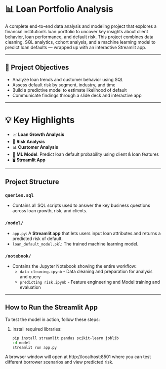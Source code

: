 # 📊 Loan Portfolio Analysis

A complete end-to-end data analysis and modeling project that explores a financial institution’s loan portfolio to uncover key insights about client behavior, loan performance, and default risk. This project combines data cleaning, SQL analytics, cohort analysis, and a machine learning model to predict loan defaults — wrapped up with an interactive Streamlit app.

---

## 🧠 Project Objectives

- Analyze loan trends and customer behavior using SQL
- Assess default risk by segment, industry, and time
- Build a predictive model to estimate likelihood of default
- Communicate findings through a slide deck and interactive app

---

# 💡 Key Highlights

- 📈 **Loan Growth Analysis**
- 🧮 **Risk Analysis**
- 📊 **Customer Analysis**
- 🤖 **ML Model**: Predict loan default probability using client & loan features
- 🖥️ **Streamlit App**

---

## Project Structure

### `queries.sql`

- Contains all SQL scripts used to answer the key business questions across loan growth, risk, and clients.

### `/model/`

- `app.py`: A **Streamlit app** that lets users input loan attributes and returns a predicted risk of default.
- `loan_default_model.pkl`: The trained machine learning model.

### `/notebook/`

- Contains the Jupyter Notebook showing the entire workflow:
  - `data cleaning.ipynb` - Data cleaning and preparation for analysis and query
  - `predicting risk.ipynb` - Feature engineering and Model training and evaluation

---

## How to Run the Streamlit App

To test the model in action, follow these steps:

1. Install required libraries:
   ```bash
   pip install streamlit pandas scikit-learn joblib
   cd model
   streamlit run app.py
   ```

A browser window will open at http://localhost:8501 where you can test different borrower scenarios and view predicted risk.
